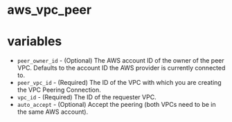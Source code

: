 # aws_vpc_peer











# variables
- `peer_owner_id` - (Optional) The AWS account ID of the owner of the peer VPC. Defaults to the account ID the AWS provider is currently connected to.
- `peer_vpc_id` - (Required) The ID of the VPC with which you are creating the VPC Peering Connection.
- `vpc_id` - (Required) The ID of the requester VPC.
- `auto_accept` - (Optional) Accept the peering (both VPCs need to be in the same AWS account).